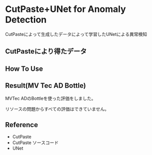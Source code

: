 
# CutPaste+UNet for Anomaly Detection
CutPasteによって生成したデータによって学習したUNetによる異常検知

## CutPasteにより得たデータ

## How To Use

## Result(MV Tec AD Bottle)
MVTec ADのBottleを使った評価をしました。

リソースの問題からすべての評価はできていません。

## Reference 
- CutPaste
- CutPaste ソースコード
- UNet